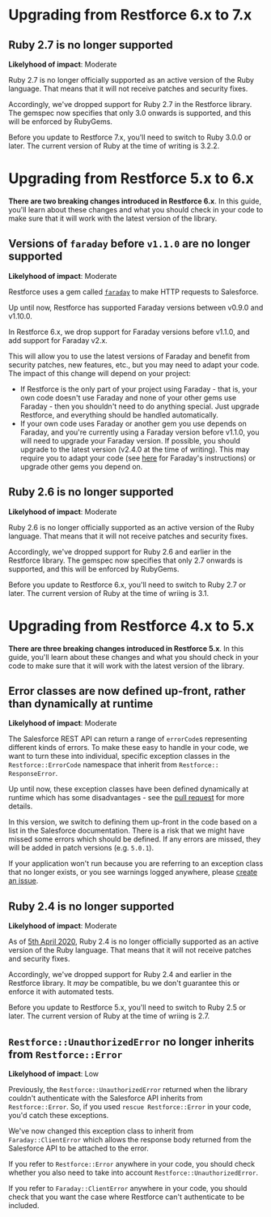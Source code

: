 # Upgrading from Restforce 6.x to 7.x

## Ruby 2.7 is no longer supported

__Likelyhood of impact__: Moderate

Ruby 2.7 is no longer officially supported as an active version of the Ruby language. That means that it will not receive patches and security fixes.

Accordingly, we've dropped support for Ruby 2.7 in the Restforce library. The gemspec now specifies that only 3.0 onwards is supported, and this will be enforced by RubyGems.

Before you update to Restforce 7.x, you'll need to switch to Ruby 3.0.0 or later. The current version of Ruby at the time of writing is 3.2.2.

# Upgrading from Restforce 5.x to 6.x

__There are two breaking changes introduced in Restforce 6.x__. In this guide, you'll learn about these changes and what you should check in your code to make sure that it will work with the latest version of the library.

## Versions of `faraday` before `v1.1.0` are no longer supported

__Likelyhood of impact__: Moderate

Restforce uses a gem called [`faraday`](https://github.com/lostisland/faraday) to make HTTP requests to Salesforce. 

Up until now, Restforce has supported Faraday versions between v0.9.0 and v1.10.0. 

In Restforce 6.x, we drop support for Faraday versions before v1.1.0, and add support for Faraday v2.x.

This will allow you to use the latest versions of Faraday and benefit from security patches, new features, etc., but you may need to adapt your code. The impact of this change will depend on your project:

* If Restforce is the only part of your project using Faraday - that is, your own code doesn't use Faraday and none of your other gems use Faraday - then you shouldn't need to do anything special. Just upgrade Restforce, and everything should be handled automatically.
* If your own code uses Faraday or another gem you use depends on Faraday, and you're currently using a Faraday version before v1.1.0, you will need to upgrade your Faraday version. If possible, you should upgrade to the latest version (v2.4.0 at the time of writing). This may require you to adapt your code (see [here](https://github.com/lostisland/faraday/blob/main/UPGRADING.md) for Faraday's instructions) or upgrade other gems you depend on.

## Ruby 2.6 is no longer supported

__Likelyhood of impact__: Moderate

Ruby 2.6 is no longer officially supported as an active version of the Ruby language. That means that it will not receive patches and security fixes.

Accordingly, we've dropped support for Ruby 2.6 and earlier in the Restforce library. The gemspec now specifies that only 2.7 onwards is supported, and this will be enforced by RubyGems.

Before you update to Restforce 6.x, you'll need to switch to Ruby 2.7 or later. The current version of Ruby at the time of wriing is 3.1.

# Upgrading from Restforce 4.x to 5.x

__There are three breaking changes introduced in Restforce 5.x__. In this guide, you'll learn about these changes and what you should check in your code to make sure that it will work with the latest version of the library.

## Error classes are now defined up-front, rather than dynamically at runtime

__Likelyhood of impact__: Moderate

The Salesforce REST API can return a range of `errorCode`s representing different kinds of errors. To make these easy to
handle in your code, we want to turn these into individual, specific exception classes in the `Restforce::ErrorCode` namespace that inherit from `Restforce:: ResponseError`.

Up until now, these exception classes have been defined dynamically at runtime which has some disadvantages - see the [pull request](https://github.com/restforce/restforce/pull/551) for more details.

In this version, we switch to defining them up-front in the code based on a list in the Salesforce documentation. There is a risk that we might have missed some errors which should be defined. If any errors are missed, they will be added in patch versions (e.g. `5.0.1`). 

If your application won't run because you are referring to an exception class that no longer exists, or you see warnings logged anywhere, please [create an issue](https://github.com/restforce/restforce/issues/new?template=unhandled-salesforce-error.md&title=Unhandled+Salesforce+error%3A+%3Cinsert+error+code+here%3E).

## Ruby 2.4 is no longer supported

__Likelyhood of impact__: Moderate

As of [5th April 2020](https://www.ruby-lang.org/en/news/2020/04/05/support-of-ruby-2-4-has-ended/), Ruby 2.4 is no longer officially supported as an active version of the Ruby language. That means that it will not receive patches and security fixes.

Accordingly, we've dropped support for Ruby 2.4 and earlier in the Restforce library. It *may* be compatible, bu we don't guarantee this or enforce it with automated tests.

Before you update to Restforce 5.x, you'll need to switch to Ruby 2.5 or later. The current version of Ruby at the time of wriing is 2.7.

## `Restforce::UnauthorizedError` no longer inherits from `Restforce::Error`

__Likelyhood of impact__: Low

Previously, the `Restforce::UnauthorizedError` returned when the library couldn't authenticate with the Salesforce API inherits from `Restforce::Error`. So, if you used `rescue Restforce::Error` in your code, you'd catch these exceptions.

We've now changed this exception class to inherit from `Faraday::ClientError` which allows the response body returned from the Salesforce API to be attached to the error.

If you refer to `Restforce::Error` anywhere in your code, you should check whether you also need to take into account `Restforce::UnauthorizedError`.

If you refer to `Faraday::ClientError` anywhere in your code, you should check that you want the case where Restforce can't authenticate to be included.